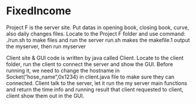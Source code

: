 # FixedIncome
Project F is the server site.
Put datas in opening book, closing book, curve, also daily changes files.
Locate to the Project F folder and use command: ./run.sh to make files and run the server
run.sh makes the makefile.1  output the myserver, then run myserver

Client site & GUI code is written by java called Client.
Locate to the client folder, run the client to connect the server and show the GUI.
Before running it, we need to change the hostname in Socket(“hose_name”,0x1234) in client.java file to make sure they can connected.
Client talk to the server, let it run the my server main functions and return the time info and running result that client requested to client, client show them out in the GUI.
